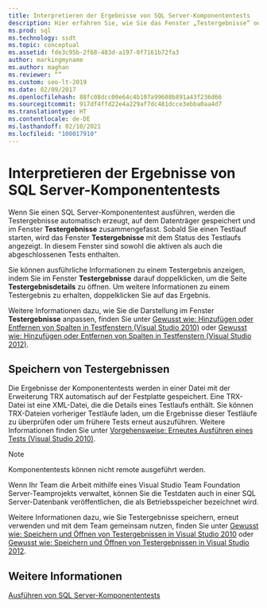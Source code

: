 ```yaml
---
title: Interpretieren der Ergebnisse von SQL Server-Komponententests
description: Hier erfahren Sie, wie Sie das Fenster „Testergebnisse“ oder TRX-Dateien verwenden können, um Ergebnisse von SQL Server-Komponententests anzuzeigen. Außerdem wird erläutert, wie Sie detaillierte Informationen zu Ergebnissen erhalten.
ms.prod: sql
ms.technology: ssdt
ms.topic: conceptual
ms.assetid: fde3c95b-2f68-483d-a197-0f7161b72fa3
author: markingmyname
ms.author: maghan
ms.reviewer: “”
ms.custom: seo-lt-2019
ms.date: 02/09/2017
ms.openlocfilehash: 88fc08dcc00e64c4b107a99608b891a43f236d66
ms.sourcegitcommit: 917df4ffd22e4a229af7dc481dcce3ebba0aa4d7
ms.translationtype: HT
ms.contentlocale: de-DE
ms.lasthandoff: 02/10/2021
ms.locfileid: "100017910"
---
```

# <a name="interpreting-sql-server-unit-test-results"></a>Interpretieren der Ergebnisse von SQL Server-Komponententests

Wenn Sie einen SQL Server-Komponententest ausführen, werden die Testergebnisse automatisch erzeugt, auf dem Datenträger gespeichert und im Fenster **Testergebnisse** zusammengefasst. Sobald Sie einen Testlauf starten, wird das Fenster **Testergebnisse** mit dem Status des Testlaufs angezeigt. In diesem Fenster sind sowohl die aktiven als auch die abgeschlossenen Tests enthalten.  
  
Sie können ausführliche Informationen zu einem Testergebnis anzeigen, indem Sie im Fenster **Testergebnisse** darauf doppelklicken, um die Seite **Testergebnisdetails** zu öffnen. Um weitere Informationen zu einem Testergebnis zu erhalten, doppelklicken Sie auf das Ergebnis.  
  
Weitere Informationen dazu, wie Sie die Darstellung im Fenster **Testergebnisse** anpassen, finden Sie unter [Gewusst wie: Hinzufügen oder Entfernen von Spalten in Testfenstern (Visual Studio 2010)](/previous-versions/visualstudio/visual-studio-2010/ms182508(v=vs.100)) oder [Gewusst wie: Hinzufügen oder Entfernen von Spalten in Testfenstern (Visual Studio 2012)](/previous-versions/visualstudio/visual-studio-2012/ms182508(v=vs.110)).  
  
## <a name="storing-test-results"></a>Speichern von Testergebnissen  
Die Ergebnisse der Komponententests werden in einer Datei mit der Erweiterung TRX automatisch auf der Festplatte gespeichert. Eine TRX-Datei ist eine XML-Datei, die die Details eines Testlaufs enthält. Sie können TRX-Dateien vorheriger Testläufe laden, um die Ergebnisse dieser Testläufe zu überprüfen oder um frühere Tests erneut auszuführen. Weitere Informationen finden Sie unter [Vorgehensweise: Erneutes Ausführen eines Tests (Visual Studio 2010)](/previous-versions/visualstudio/visual-studio-2010/ms182472(v=vs.100)).  
  
> [!NOTE]  
> Komponententests können nicht remote ausgeführt werden.  
  
Wenn Ihr Team die Arbeit mithilfe eines Visual Studio Team Foundation Server-Teamprojekts verwaltet, können Sie die Testdaten auch in einer SQL Server-Datenbank veröffentlichen, die als Betriebsspeicher bezeichnet wird.  
  
Weitere Informationen dazu, wie Sie Testergebnisse speichern, erneut verwenden und mit dem Team gemeinsam nutzen, finden Sie unter [Gewusst wie: Speichern und Öffnen von Testergebnissen in Visual Studio 2010](/previous-versions/visualstudio/visual-studio-2010/ms404662(v=vs.100)) oder [Gewusst wie: Speichern und Öffnen von Testergebnissen in Visual Studio 2012](/previous-versions/ms404662(v=vs.140)).  
  
## <a name="see-also"></a>Weitere Informationen  
[Ausführen von SQL Server-Komponententests](../ssdt/running-sql-server-unit-tests.md)  
